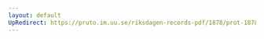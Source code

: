 ```yaml
---
layout: default
UpRedirect: https://pruto.im.uu.se/riksdagen-records-pdf/1878/prot-1878--fk--009/prot-1878--fk--009_001.pdf
---
```

